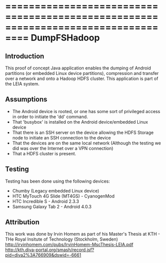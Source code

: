 ==================================================================================
DumpFSHadoop
==================================================================================

Introduction
-------------
This proof of concept Java application enables the dumping of Android partitions (or embedded Linux device partitions), compression and transfer over a network and onto a Hadoop HDFS cluster.
This application is part of the LEIA system.

Assumptions
-------------
- The Android device is rooted, or one has some sort of privileged access in order to initiate the 'dd' command.
- That 'busybox' is installed on the Android device/embedded Linux device
- That there is an SSH server on the device allowing the HDFS Storage node to initiate an SSH connection to the device
- That the devices are on the same local network (Although the testing we did was over the Internet over a VPN connection)
- That a HDFS cluster is present.

Testing
-------------
Testing has been done using the following devices:
- Chumby (Legacy embedded Linux device)
- HTC MyTouch 4G Slide (MT4GS) - CyanogenMod
- HTC Incredible S - Android 2.3.3
- Samsung Galaxy Tab 2 - Android 4.0.3


Attribution
-------------
This work was done by Irvin Homem as part of his Master's Thesis at KTH - THe Royal Insitute of Technology (Stockholm, Sweden)
http://irvinhomem.com/pubs/IrvinHomem-MscThesis-LEIA.pdf
http://kth.diva-portal.org/smash/record.jsf?pid=diva2%3A766909&dswid=-6661



